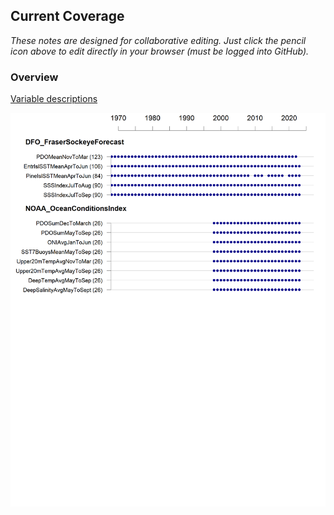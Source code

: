 ## Current Coverage

*These notes are designed for collaborative editing. Just click the pencil icon above to edit directly in your browser (must be logged into GitHub).*


### Overview



[Variable descriptions](https://github.com/SOLV-Code/Open-Source-Env-Cov-PacSalmon/blob/main/DATA/LookUp_VariableDescriptions.csv)




<img src="https://github.com/SOLV-Code/Open-Source-Env-Cov-PacSalmon/blob/main/OUTPUT/DataOverview_ALL.png"
	width="600">

